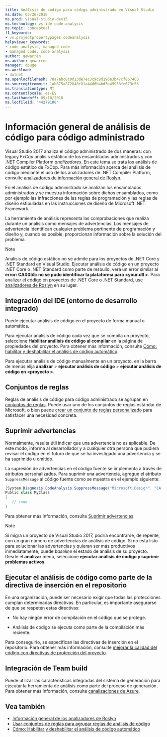 ```yaml
---
title: Análisis de código para código administrado en Visual Studio
ms.date: 03/26/2018
ms.prod: visual-studio-dev15
ms.technology: vs-ide-code-analysis
ms.topic: conceptual
f1_keywords:
- vs.projectpropertypages.codeanalysis
helpviewer_keywords:
- code analysis, managed code
- managed code, code analysis
author: gewarren
ms.author: gewarren
manager: douge
ms.workload:
- dotnet
ms.openlocfilehash: 78a7abc8c0d13de7ec3c9c8d196e3b47cf867403
ms.sourcegitcommit: 1ab675a872848c81a44d6b4bd3a49958fe673c56
ms.translationtype: MT
ms.contentlocale: es-ES
ms.lasthandoff: 09/10/2018
ms.locfileid: "44279100"
---
```

# <a name="overview-of-code-analysis-for-managed-code"></a>Información general de análisis de código para código administrado

Visual Studio 2017 analiza el código administrado de dos maneras: con legacy *FxCop* análisis estático de los ensamblados administrados y con .NET Compiler Platform *analizadores*. En este tema se trata los análisis de código estático de FxCop. Para más información acerca del análisis de código mediante el uso de los analizadores de .NET Compiler Platform, consulte [analizadores de información general de Roslyn](../code-quality/roslyn-analyzers-overview.md).

En el análisis de código administrado se analizan los ensamblados administrados y se muestra información sobre dichos ensamblados, como por ejemplo las infracciones de las reglas de programación y las reglas de diseño estipuladas en las instrucciones de diseño de Microsoft .NET Framework.

La herramienta de análisis representa las comprobaciones que realiza durante un análisis como mensajes de advertencias. Los mensajes de advertencia identifican cualquier problema pertinente de programación y diseño y, cuando es posible, proporcionan información sobre la solución del problema.

> [!NOTE]
> Análisis de código estático no se admite para los proyectos de .NET Core y .NET Standard en Visual Studio. Ejecutar análisis de código en un proyecto .NET Core o .NET Standard como parte de msbuild, verá un error similar al **error: CA0055: no se pudo identificar la plataforma para \<your.dll >**. Para analizar el código en proyectos de .NET Core o .NET Standard, use [analizadores de Roslyn](../code-quality/roslyn-analyzers-overview.md) en su lugar.

## <a name="ide-integrated-development-environment-integration"></a>Integración del IDE (entorno de desarrollo integrado)

Puede ejecutar análisis de código en el proyecto de forma manual o automática.

Para ejecutar análisis de código cada vez que se compila un proyecto, seleccione **Habilitar análisis de código al compilar** en la página de propiedades del proyecto. Para obtener más información, consulte [Cómo: habilitar y deshabilitar el análisis de código automático](../code-quality/how-to-enable-and-disable-automatic-code-analysis-for-managed-code.md).

Para ejecutar análisis de código manualmente en un proyecto, en la barra de menús elija **analizar** > **ejecutar análisis de código** > **ejecutar análisis de código en \<proyecto >**.

## <a name="rule-sets"></a>Conjuntos de reglas

Reglas de análisis de código para código administrado se agrupan en [conjuntos de reglas](../code-quality/using-rule-sets-to-group-code-analysis-rules.md). Puede usar uno de los conjuntos de reglas estándar de Microsoft, o bien puede [crear un conjunto de reglas personalizado](../code-quality/how-to-create-a-custom-rule-set.md) para satisfacer una necesidad concreta.

## <a name="suppress-warnings"></a>Suprimir advertencias

Normalmente, resulta útil indicar que una advertencia no es aplicable. De este modo, informa al desarrollador y a cualquier otra persona que pudiera revisar el código en el futuro de que se ha investigado una advertencia y se ha suprimido u omitido.

La supresión de advertencias en el código fuente se implementa a través de atributos personalizados. Para suprimir una advertencia, agregue el atributo `SuppressMessage` al código fuente como se muestra en el ejemplo siguiente:

```csharp
[System.Diagnosis.CodeAnalysis.SuppressMessage("Microsoft.Design", "CA1039:ListsAreStrongTyped")]
Public class MyClass
{
   // code
}
```

Para obtener más información, consulte [Suprimir advertencias](../code-quality/in-source-suppression-overview.md).

> [!NOTE]
> Si migra un proyecto de Visual Studio 2017, podría encontrarse, de repente, con un gran número de advertencias de análisis de código. Si no está listo para solucionar las advertencias y quieran ser más productivos inmediatamente, puede *baseline* el estado de análisis de su proyecto. Desde el **analizar** menú, seleccione **ejecutar análisis de código y suprimir problemas activos**.

## <a name="run-code-analysis-as-part-of-check-in-policy"></a>Ejecutar el análisis de código como parte de la directiva de inserción en el repositorio

En una organización, puede ser necesario exigir que todas las protecciones cumplan determinadas directivas. En particular, es importante asegurarse de que se respeten estas directivas:

- No hay ningún error de compilación en el código que se protege.

- Análisis de código se ejecuta como parte de la compilación más reciente.

Para conseguirlo, se especifican las directivas de inserción en el repositorio. Para obtener más información, consulte [mejorar la calidad del código con directivas de protección del proyecto](../code-quality/enhancing-code-quality-with-team-project-check-in-policies.md).

## <a name="team-build-integration"></a>Integración de Team build

Puede utilizar las características integradas del sistema de generación para ejecutar la herramienta de análisis como parte del proceso de generación. Para obtener más información, consulte [canalizaciones de Azure](/azure/devops/pipelines/index).

## <a name="see-also"></a>Vea también

- [Información general de los analizadores de Roslyn](../code-quality/roslyn-analyzers-overview.md)
- [Usar conjuntos de reglas para agrupar reglas de análisis de código](../code-quality/using-rule-sets-to-group-code-analysis-rules.md)
- [Cómo: Habilitar y deshabilitar el análisis de código automático](../code-quality/how-to-enable-and-disable-automatic-code-analysis-for-managed-code.md)
